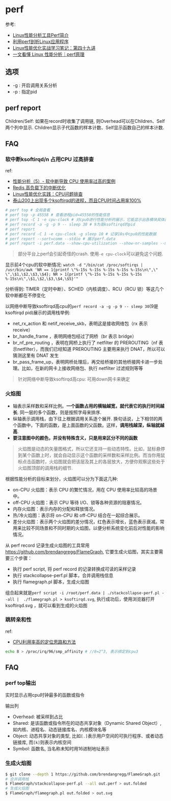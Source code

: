 # perf
参考:
- [Linux性能分析工具Perf简介](https://segmentfault.com/a/1190000021465563)
- [利用perf剖析Linux应用程序](https://blog.gmem.cc/perf)
- [Linux性能优化实战学习笔记：第四十九讲](https://www.cnblogs.com/luoahong/p/11577395.html)
- [一文看懂 Linux 性能分析｜perf原理](https://zhuanlan.zhihu.com/p/573633261)

## 选项
- -g : 开启调用关系分析
- -p : 指定pid

## perf report
Children/Self: 如果在record时收集了调用链, 则Overhead可以在Children、Self两个列中显示. Children显示子代函数的样本计数、Self显示函数自己的样本计数.

## FAQ
### 软中断ksoftirqd/n 占用CPU 过高排查
ref:
- [性能分析（5）- 软中断导致 CPU 使用率过高的案例](https://cloud.tencent.com/developer/article/1678685)
- [Redis 高负载下的中断优化](https://tech.meituan.com/2018/03/16/redis-high-concurrency-optimization.html)
- [Linux性能优化实践：CPU问题排查](https://www.modb.pro/db/172608)
- [泰山200上出现多个ksoftirqd的进程，而且CPU时间占用率100%](https://bbs.huaweicloud.com/forum/thread-67261-1-1.html)

```bash
# perf top # 全局查看
# perf top -p 45558 # 查看进程pid=45558的性能信息
# perf top -C 1 -e cpu-clock # 对cpu0进行性能分析的展示，它能显示出各模块具体函数占用的cpu比例
# perf record -a -g -p 9 -- sleep 30 # 9为高ksoftirqd的pid
# perf report
# perf record -C 1 -e cpu-clock -g sleep 10 # 记录10s中cpu0的性能数据
# perf report --sort=comm --stdio # 展示perf.data
# perf report -i perf.data --show-cpu-utilization --show-nr-samples --max-stack 0 -d "[kernel.kallsyms]" --percent-limit 1 --stdio # 分析perf.data
```

> 部分平台上perf会引起奇怪的crash. 使用`-e cpu-clock`可以避免这个问题.

显示前4个cpu的软中断情况: `watch -d "/bin/cat /proc/softirqs | /usr/bin/awk 'NR == 1{printf \"%-15s %-15s %-15s %-15s %-15s\n\",\" \",\$1,\$2,\$3,\$4}; NR > 1{printf \"%-15s %-15s %-15s %-15s %-15s\n\",\$1,\$2,\$3,\$4,\$5}'"`

分析得到: TIMER（定时中断）、SCHED（内核调度）、RCU（RCU 锁）等这几个软中断都在不停变化

以网络中断导致ksoftirqd高cpu的`perf record -a -g -p 9 -- sleep 30`(9是ksoftirqd pid)展示的调用栈举例:
- net_rx_action 和 netif_receive_skb，表明这是接收网络包（rx 表示 receive）
- br_handle_frame ，表明网络包经过了网桥（br 表示 bridge）
- br_nf_pre_routing ，表明在网桥上执行了 netfilter 的 PREROUTING（nf 表示netfilter），而我们已经知道 PREROUTING 主要用来执行 DNAT，所以可以猜测这里有 DNAT 发生
- br_pass_frame_up，表明网桥处理后，再交给桥接的其他桥接网卡进一步处理。比如，在新的网卡上接收网络包、执行 netfilter 过滤规则等等

> 针对网络中断导致ksoftirqd高cpu: 可用down网卡来确定

### 火焰图
- 轴表示采样数和采样比例。**一个函数占用的横轴越宽，就代表它的执行时间越长**. 同一层的多个函数，则是按照字母来排序.
- 纵轴表示调用栈，由下往上根据调用关系逐个展开. 换句话说，上下相邻的两个函数中，下面的函数，是上面函数的父函数。这样，**调用栈越深，纵轴就越高**.
- **要注意图中的颜色，并没有特殊含义，只是用来区分不同的函数**

> 火焰图是动态的矢量图格式，所以它还支持一些动态特性。比如，鼠标悬停到某个函数上时，就会自动显示这个函数的采样数和采样比例。而当你用鼠标点击函数时，火焰图就会把该层及其上的各层放大，方便你观察这些处于火焰图顶部的调用栈的细节.

根据性能分析的目标来划分，火焰图可以分为下面这几种:

- on-CPU 火焰图：表示 CPU 的繁忙情况，用在 CPU 使用率比较高的场景中。
- off-CPU 火焰图：表示 CPU 等待 I/O、锁等各种资源的阻塞情况。
- 内存火焰图：表示内存的分配和释放情况。
- 热/冷火焰图：表示将 on-CPU 和 off-CPU 结合在一起综合展示。
- 差分火焰图：表示两个火焰图的差分情况，红色表示增长，蓝色表示衰减。常用来比较不同场景和不同时期的火焰图，以便分析系统变化前后对性能的影响情况。

从 perf record 记录生成火焰图的工具常用 https://github.com/brendangregg/FlameGraph, 它要生成火焰图，其实主要需要三个步骤：
- 执行 perf script, 将 perf record 的记录转换成可读的采样记录
- 执行 stackcollapse-perf.pl 脚本，合并调用栈信息
- 执行 flamegraph.pl 脚本，生成火焰图

组合起来就是`perf script -i /root/perf.data | ./stackcollapse-perf.pl --all |  ./flamegraph.pl > ksoftirqd.svg`, 执行成功后，使用浏览器打开 ksoftirqd.svg ，就可以看到生成的火焰图

### 跳转亲和性
ref:
- [CPU利用率高的定位思路和方法](https://freesion.com/article/49901216629/)

```bash
echo 8 > /proc/irq/96/smp_affinity # //8=2^3, 表示绑定到cpu3
```

## FAQ
### perf top输出
实时显示占用cpu时钟最多的函数或指令

输出列
- Overhead: 被采样到占比
- Shared: 是该函数或指令所在的动态共享对象（Dynamic Shared Object）, 如内核、进程名、动态链接库名、内核模块名等
- Object: 动态共享对象的类型, 比如`[.]`表示用户空间的可执行程序、或者动态链接库, 而`[k]`则表示内核空间
- Symbol: 函数名, 当名称未知时用16进制地址表示

### 生成火焰图
```bash
$ git clone --depth 1 https://github.com/brendangregg/FlameGraph.git
# 合并调用栈
$ FlameGraph/stackcollapse-perf.pl --all out.perf > out.folded
# 生成火焰图
$ FlameGraph/flamegraph.pl out.folded > out.svg
````